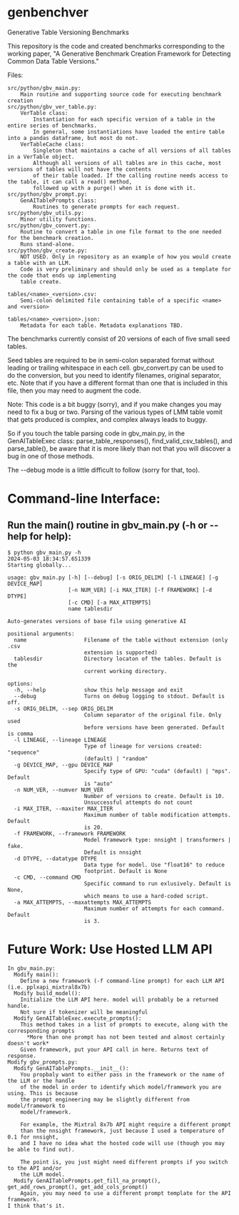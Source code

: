 # genbenchver
Generative Table Versioning Benchmarks

This repository is the code and created benchmarks corresponding to the working paper, "A Generative Benchmark Creation
Framework for Detecting Common Data Table Versions."

Files:
    
    src/python/gbv_main.py: 
        Main routine and supporting source code for executing benchmark creation
    src/python/gbv_ver_table.py: 
        VerTable class:
            Instantiation for each specific version of a table in the entire series of benchmarks.
            In general, some instantiations have loaded the entire table into a pandas dataframe, but most do not.
        VerTableCache class:
            Singleton that maintains a cache of all versions of all tables in a VerTable object.
            Although all versions of all tables are in this cache, most versions of tables will not have the contents
            of their table loaded. If the calling routine needs access to the table, it can call a read() method,
            followed up with a purge() when it is done with it.
    src/python/gbv_prompt.py:
        GenAITablePrompts class:
            Routines to generate prompts for each request.
    src/python/gbv_utils.py:
        Minor utility functions.
    src/python/gbv_convert.py:
        Routine to convert a table in one file format to the one needed for the benchmark creation.
        Runs stand-alone.
    src/python/gbv_create.py:
        NOT USED. Only in repository as an example of how you would create a table with an LLM.
        Code is very preliminary and should only be used as a template for the code that ends up implementing
        table create.

    tables/<name>_<version>.csv:
        Semi-colon delimited file containing table of a specific <name> and <version>

    tables/<name>_<version>.json:
        Metadata for each table. Metadata explanations TBD.

The benchmarks currently consist of 20 versions of each of five small seed tables.

Seed tables are required to be in semi-colon separated format without leading or trailing whitespace in each cell.
gbv_convert.py can be used to do the conversion, but you need to identify filenames, original separator, etc.
Note that if you have a different format than one that is included in this file, then you may need to augment the code.

Note: This code is a bit buggy (sorry), and if you make changes you may need to fix a bug or two. 
Parsing of the various types of LMM table vomit that gets produced is complex, and complex always leads to buggy.

So if you touch the table parsing code in gbv_main.py, in the GenAITableExec class: 
parse_table_responses(), find_valid_csv_tables(), and parse_table(), be aware that it is more likely than not that
you will discover a bug in one of those methods.

The --debug mode is a little difficult to follow (sorry for that, too).

# Command-line Interface:

## Run the main() routine in gbv_main.py (-h or --help for help):
    $ python gbv_main.py -h
    2024-05-03 18:34:57.651339
    Starting globally...
    
    usage: gbv_main.py [-h] [--debug] [-s ORIG_DELIM] [-l LINEAGE] [-g DEVICE_MAP]
                       [-n NUM_VER] [-i MAX_ITER] [-f FRAMEWORK] [-d DTYPE]
                       [-c CMD] [-a MAX_ATTEMPTS]
                       name tablesdir
    
    Auto-generates versions of base file using generative AI
    
    positional arguments:
      name                  Filename of the table without extension (only .csv
                            extension is supported)
      tablesdir             Directory locaton of the tables. Default is the
                            current working directory.
    
    options:
      -h, --help            show this help message and exit
      --debug               Turns on debug logging to stdout. Default is off.
      -s ORIG_DELIM, --sep ORIG_DELIM
                            Column separator of the original file. Only used
                            before versions have been generated. Default is comma
      -l LINEAGE, --lineage LINEAGE
                            Type of lineage for versions created: "sequence"
                            (default) | "random"
      -g DEVICE_MAP, --gpu DEVICE_MAP
                            Specify type of GPU: "cuda" (default) | "mps". Default
                            is "auto"
      -n NUM_VER, --numver NUM_VER
                            Number of versions to create. Default is 10.
                            Unsuccessful attempts do not count
      -i MAX_ITER, --maxiter MAX_ITER
                            Maximum number of table modification attempts. Default
                            is 20.
      -f FRAMEWORK, --framework FRAMEWORK
                            Model framework type: nnsight | transformers | fake.
                            Default is nnsight
      -d DTYPE, --datatype DTYPE
                            Data type for model. Use "float16" to reduce
                            footprint. Default is None
      -c CMD, --command CMD
                            Specific command to run exlusively. Default is None,
                            which means to use a hard-coded script.
      -a MAX_ATTEMPTS, --maxattempts MAX_ATTEMPTS
                            Maximum number of attempts for each command. Default
                            is 3.



# Future Work: Use Hosted LLM API
  
    In gbv_main.py:
      Modify main():
        Define a new framework (-f command-line prompt) for each LLM API (i.e. pplxapi_mixtral8x7b)
      Modify build_model():
        Initialize the LLM API here. model will probably be a returned handle.
        Not sure if tokenizer will be meaningful
      Modify GenAITableExec.execute_prompts():
        This method takes in a list of prompts to execute, along with the corresponding prompts
          *More than one prompt has not been tested and almost certainly doesn't work*
        Given framework, put your API call in here. Returns text of response.
    Modify gbv_prompts.py:
      Modify GenAITablePrompts.__init__():
        You propbaly want to either pass in the framework or the name of the LLM or the handle 
        of the model in order to identify which model/framework you are using. This is because 
        the prompt engineering may be slightly different from model/framework to 
        model/framework. 
        
        For example, the Mixtral 8x7b API might require a different prompt 
        than the nnsight framework, just because I used a temperature of 0.1 for nnsight, 
        and I have no idea what the hosted code will use (though you may be able to find out). 
        
        The point is, you just might need different prompts if you switch to the API and/or 
        the LLM model.
      Modify GenAITablePrompts.get_fill_na_prompt(), get_add_rows_prompt(), get_add_cols_prompt()
        Again, you may need to use a different prompt template for the API framework.
    I think that's it.
